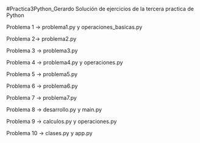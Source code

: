 #Practica3Python_Gerardo
Solución de ejercicios de la tercera practica de Python


Problema 1 -> problema1.py y operaciones_basicas.py

Problema 2-> problema2.py

Problema 3 -> problema3.py

Problema 4 -> problema4.py y operaciones.py

Problema 5 -> problema5.py

Problema 6 -> problema6.py

Problema 7 -> problema7.py

Problema 8 -> desarrollo.py y main.py

Problema 9 -> calculos.py y operaciones.py

Problema 10 -> clases.py y app.py
